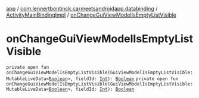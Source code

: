 [app](../../index.md) / [com.lennertbontinck.carmeetsandroidapp.databinding](../index.md) / [ActivityMainBindingImpl](index.md) / [onChangeGuiViewModelIsEmptyListVisible](./on-change-gui-view-model-is-empty-list-visible.md)

# onChangeGuiViewModelIsEmptyListVisible

`private open fun onChangeGuiViewModelIsEmptyListVisible(GuiViewModelIsEmptyListVisible: MutableLiveData<`[`Boolean`](https://kotlinlang.org/api/latest/jvm/stdlib/kotlin/-boolean/index.html)`>, fieldId: `[`Int`](https://kotlinlang.org/api/latest/jvm/stdlib/kotlin/-int/index.html)`): `[`Boolean`](https://kotlinlang.org/api/latest/jvm/stdlib/kotlin/-boolean/index.html)
`private open fun onChangeGuiViewModelIsEmptyListVisible(GuiViewModelIsEmptyListVisible: MutableLiveData<`[`Boolean`](https://kotlinlang.org/api/latest/jvm/stdlib/kotlin/-boolean/index.html)`>, fieldId: `[`Int`](https://kotlinlang.org/api/latest/jvm/stdlib/kotlin/-int/index.html)`): `[`Boolean`](https://kotlinlang.org/api/latest/jvm/stdlib/kotlin/-boolean/index.html)